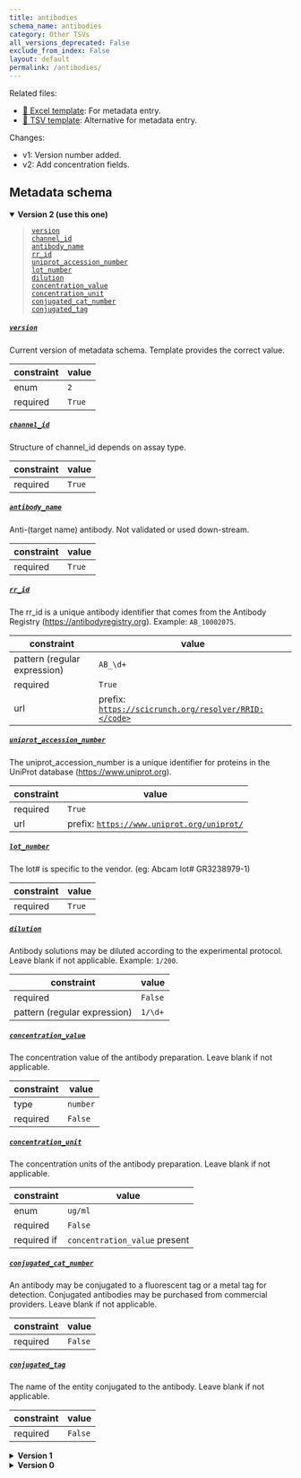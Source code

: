 ```yaml
---
title: antibodies
schema_name: antibodies
category: Other TSVs
all_versions_deprecated: False
exclude_from_index: False
layout: default
permalink: /antibodies/
---
```


Related files:


- [📝 Excel template](https://raw.githubusercontent.com/hubmapconsortium/ingest-validation-tools/main/docs/antibodies/deprecated/antibodies.xlsx): For metadata entry.
- [📝 TSV template](https://raw.githubusercontent.com/hubmapconsortium/ingest-validation-tools/main/docs/antibodies/deprecated/antibodies.tsv): Alternative for metadata entry.


Changes:
- v1: Version number added.
- v2: Add concentration fields.

## Metadata schema


<details markdown="1" open="true"><summary><b>Version 2 (use this one)</b></summary>

<blockquote markdown="1">

[`version`](#version)<br>
[`channel_id`](#channel_id)<br>
[`antibody_name`](#antibody_name)<br>
[`rr_id`](#rr_id)<br>
[`uniprot_accession_number`](#uniprot_accession_number)<br>
[`lot_number`](#lot_number)<br>
[`dilution`](#dilution)<br>
[`concentration_value`](#concentration_value)<br>
[`concentration_unit`](#concentration_unit)<br>
[`conjugated_cat_number`](#conjugated_cat_number)<br>
[`conjugated_tag`](#conjugated_tag)<br>

</blockquote>

<a name="version"></a>
##### [`version`](#version)
Current version of metadata schema. Template provides the correct value.

| constraint | value |
| --- | --- |
| enum | `2` |
| required | `True` |

<a name="channel_id"></a>
##### [`channel_id`](#channel_id)
Structure of channel_id depends on assay type.

| constraint | value |
| --- | --- |
| required | `True` |

<a name="antibody_name"></a>
##### [`antibody_name`](#antibody_name)
Anti-(target name) antibody. Not validated or used down-stream.

| constraint | value |
| --- | --- |
| required | `True` |

<a name="rr_id"></a>
##### [`rr_id`](#rr_id)
The rr_id is a unique antibody identifier that comes from the Antibody Registry (https://antibodyregistry.org). Example: `AB_10002075`.

| constraint | value |
| --- | --- |
| pattern (regular expression) | <code>AB_\d+</code> |
| required | `True` |
| url | prefix: <code>https://scicrunch.org/resolver/RRID:</code> |

<a name="uniprot_accession_number"></a>
##### [`uniprot_accession_number`](#uniprot_accession_number)
The uniprot_accession_number is a unique identifier for proteins in the UniProt database (https://www.uniprot.org).

| constraint | value |
| --- | --- |
| required | `True` |
| url | prefix: <code>https://www.uniprot.org/uniprot/</code> |

<a name="lot_number"></a>
##### [`lot_number`](#lot_number)
The lot# is specific to the vendor. (eg: Abcam lot# GR3238979-1)

| constraint | value |
| --- | --- |
| required | `True` |

<a name="dilution"></a>
##### [`dilution`](#dilution)
Antibody solutions may be diluted according to the experimental protocol. Leave blank if not applicable. Example: `1/200`.

| constraint | value |
| --- | --- |
| required | `False` |
| pattern (regular expression) | <code>1/\d+</code> |

<a name="concentration_value"></a>
##### [`concentration_value`](#concentration_value)
The concentration value of the antibody preparation. Leave blank if not applicable.

| constraint | value |
| --- | --- |
| type | `number` |
| required | `False` |

<a name="concentration_unit"></a>
##### [`concentration_unit`](#concentration_unit)
The concentration units of the antibody preparation. Leave blank if not applicable.

| constraint | value |
| --- | --- |
| enum | `ug/ml` |
| required | `False` |
| required if | `concentration_value` present |

<a name="conjugated_cat_number"></a>
##### [`conjugated_cat_number`](#conjugated_cat_number)
An antibody may be conjugated to a fluorescent tag or a metal tag for detection. Conjugated antibodies may be purchased from commercial providers. Leave blank if not applicable.

| constraint | value |
| --- | --- |
| required | `False` |

<a name="conjugated_tag"></a>
##### [`conjugated_tag`](#conjugated_tag)
The name of the entity conjugated to the antibody. Leave blank if not applicable.

| constraint | value |
| --- | --- |
| required | `False` |

</details>


<details markdown="1" ><summary><b>Version 1</b></summary>


<a name="version"></a>
##### [`version`](#version)
Current version of metadata schema. Template provides the correct value.

| constraint | value |
| --- | --- |
| enum | `1` |
| required | `True` |

<a name="channel_id"></a>
##### [`channel_id`](#channel_id)
Structure of channel_id depends on assay type.

| constraint | value |
| --- | --- |
| required | `True` |

<a name="antibody_name"></a>
##### [`antibody_name`](#antibody_name)
Anti-(target name) antibody. Not validated or used down-stream.

| constraint | value |
| --- | --- |
| required | `True` |

<a name="rr_id"></a>
##### [`rr_id`](#rr_id)
The rr_id is a unique antibody identifier that comes from the Antibody Registry (https://antibodyregistry.org). Example: `AB_10002075`.

| constraint | value |
| --- | --- |
| pattern (regular expression) | <code>AB_\d+</code> |
| required | `True` |
| url | prefix: <code>https://scicrunch.org/resolver/RRID:</code> |

<a name="uniprot_accession_number"></a>
##### [`uniprot_accession_number`](#uniprot_accession_number)
The uniprot_accession_number is a unique identifier for proteins in the UniProt database (https://www.uniprot.org).

| constraint | value |
| --- | --- |
| required | `True` |
| url | prefix: <code>https://www.uniprot.org/uniprot/</code> |

<a name="lot_number"></a>
##### [`lot_number`](#lot_number)
The lot# is specific to the vendor. (eg: Abcam lot# GR3238979-1)

| constraint | value |
| --- | --- |
| required | `True` |

<a name="dilution"></a>
##### [`dilution`](#dilution)
Antibody solutions may be diluted according to the experimental protocol. Leave blank if not applicable. Example: `1/200`.

| constraint | value |
| --- | --- |
| required | `False` |
| pattern (regular expression) | <code>1/\d+</code> |

<a name="conjugated_cat_number"></a>
##### [`conjugated_cat_number`](#conjugated_cat_number)
An antibody may be conjugated to a fluorescent tag or a metal tag for detection. Conjugated antibodies may be purchased from commercial providers. Leave blank if not applicable.

| constraint | value |
| --- | --- |
| required | `False` |

<a name="conjugated_tag"></a>
##### [`conjugated_tag`](#conjugated_tag)
The name of the entity conjugated to the antibody. Leave blank if not applicable.

| constraint | value |
| --- | --- |
| required | `False` |

</details>



<details markdown="1" ><summary><b>Version 0</b></summary>


<a name="channel_id"></a>
##### [`channel_id`](#channel_id)
Structure of channel_id depends on assay type.

| constraint | value |
| --- | --- |
| required | `True` |

<a name="antibody_name"></a>
##### [`antibody_name`](#antibody_name)
Anti-(target name) antibody. Not validated or used down-stream.

| constraint | value |
| --- | --- |
| required | `True` |

<a name="rr_id"></a>
##### [`rr_id`](#rr_id)
The rr_id is a unique antibody identifier that comes from the Antibody Registry (https://antibodyregistry.org). Example: `AB_10002075`.

| constraint | value |
| --- | --- |
| pattern (regular expression) | <code>AB_\d+</code> |
| required | `True` |
| url | prefix: <code>https://scicrunch.org/resolver/RRID:</code> |

<a name="uniprot_accession_number"></a>
##### [`uniprot_accession_number`](#uniprot_accession_number)
The uniprot_accession_number is a unique identifier for proteins in the UniProt database (https://www.uniprot.org).

| constraint | value |
| --- | --- |
| required | `True` |
| url | prefix: <code>https://www.uniprot.org/uniprot/</code> |

<a name="lot_number"></a>
##### [`lot_number`](#lot_number)
The lot# is specific to the vendor. (eg: Abcam lot# GR3238979-1)

| constraint | value |
| --- | --- |
| required | `True` |

<a name="dilution"></a>
##### [`dilution`](#dilution)
Antibody solutions may be diluted according to the experimental protocol. Leave blank if not applicable. Example: `1/200`.

| constraint | value |
| --- | --- |
| required | `False` |
| pattern (regular expression) | <code>1/\d+</code> |

<a name="conjugated_cat_number"></a>
##### [`conjugated_cat_number`](#conjugated_cat_number)
An antibody may be conjugated to a fluorescent tag or a metal tag for detection. Conjugated antibodies may be purchased from commercial providers. Leave blank if not applicable.

| constraint | value |
| --- | --- |
| required | `False` |

<a name="conjugated_tag"></a>
##### [`conjugated_tag`](#conjugated_tag)
The name of the entity conjugated to the antibody. Leave blank if not applicable.

| constraint | value |
| --- | --- |
| required | `False` |

</details>


<br>

